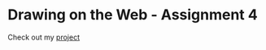 # Drawing on the Web - Assignment 4

Check out my [project](https://i6.cims.nyu.edu/~rma453/drawing/assignment1/collage.html)
